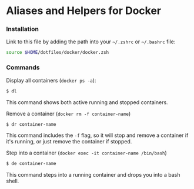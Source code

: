 # Aliases and Helpers for Docker

### Installation
Link to this file by adding the path into your `~/.zshrc` or `~/.bashrc` file:

```bash
source $HOME/dotfiles/docker/docker.zsh
```

### Commands

Display all containers (`docker ps -a`):
```bash
$ dl
```
This command shows both active running and stopped containers.

Remove a container (`docker rm -f container-name`)
```bash
$ dr container-name
```
This command includes the `-f` flag, so it will stop and remove a container if it's running, or just remove the container if stopped.

Step into a container (`docker exec -it container-name /bin/bash`)
```bash
$ de container-name
```
This command steps into a running container and drops you into a bash shell.
